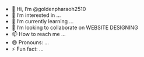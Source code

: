 - 👋 Hi, I’m @goldenpharaoh2510
- 👀 I’m interested in ...
- 🌱 I’m currently learning ...
- 💞️ I’m looking to collaborate on WEBSITE DESIGNING
- 📫 How to reach me ...
- 😄 Pronouns: ...
- ⚡ Fun fact: ...

<!---
goldenpharaoh2510/goldenpharaoh2510 is a ✨ special ✨ repository because its `README.md` (this file) appears on your GitHub profile.
You can click the Preview link to take a look at your changes.
--->
